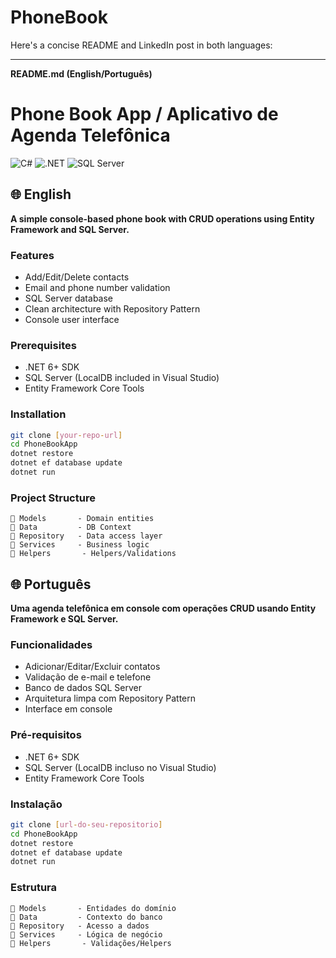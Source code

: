 # PhoneBook
Here's a concise README and LinkedIn post in both languages:

---

**README.md (English/Português)**

# Phone Book App / Aplicativo de Agenda Telefônica

![C#](https://img.shields.io/badge/C%23-239120?style=for-the-badge&logo=c-sharp&logoColor=white)
![.NET](https://img.shields.io/badge/.NET-512BD4?style=for-the-badge&logo=dotnet&logoColor=white)
![SQL Server](https://img.shields.io/badge/Microsoft_SQL_Server-CC2927?style=for-the-badge&logo=microsoft-sql-server&logoColor=white)

## 🌐 English
**A simple console-based phone book with CRUD operations using Entity Framework and SQL Server.**

### Features
- Add/Edit/Delete contacts
- Email and phone number validation
- SQL Server database
- Clean architecture with Repository Pattern
- Console user interface

### Prerequisites
- .NET 6+ SDK
- SQL Server (LocalDB included in Visual Studio)
- Entity Framework Core Tools

### Installation
```bash
git clone [your-repo-url]
cd PhoneBookApp
dotnet restore
dotnet ef database update
dotnet run
```

### Project Structure
```
📁 Models       - Domain entities
📁 Data         - DB Context
📁 Repository   - Data access layer
📁 Services     - Business logic
📁 Helpers       - Helpers/Validations
```

## 🌐 Português
**Uma agenda telefônica em console com operações CRUD usando Entity Framework e SQL Server.**

### Funcionalidades
- Adicionar/Editar/Excluir contatos
- Validação de e-mail e telefone
- Banco de dados SQL Server
- Arquitetura limpa com Repository Pattern
- Interface em console

### Pré-requisitos
- .NET 6+ SDK
- SQL Server (LocalDB incluso no Visual Studio)
- Entity Framework Core Tools

### Instalação
```bash
git clone [url-do-seu-repositorio]
cd PhoneBookApp
dotnet restore
dotnet ef database update
dotnet run
```

### Estrutura
```
📁 Models       - Entidades do domínio
📁 Data         - Contexto do banco
📁 Repository   - Acesso a dados
📁 Services     - Lógica de negócio
📁 Helpers       - Validações/Helpers
```
